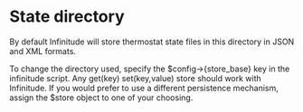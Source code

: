 # State directory

By default Infinitude will store thermostat state files in this directory in JSON and XML formats.

To change the directory used, specify the $config->{store_base} key in the infinitude script.
Any get(key) set(key,value) store should work with Infinitude. If you would prefer to use a
different persistence mechanism, assign the $store object to one of your choosing.
